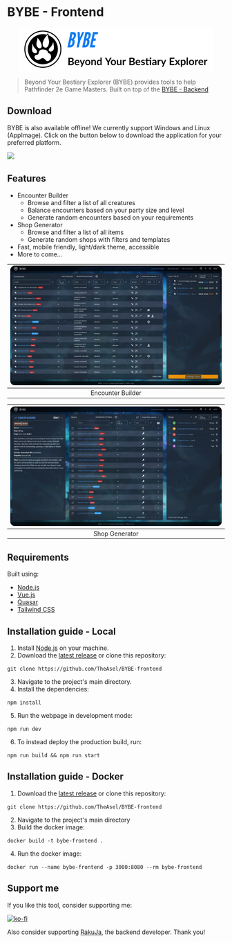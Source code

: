 # BYBE - Frontend

<p align="center">
  <a href="https://bybe.fly.dev/" target="_blank">
    <picture>
      <source media="(prefers-color-scheme: dark)" srcset="https://raw.githubusercontent.com/TheAsel/BYBE-frontend/HEAD/.github/logo_dark.png">
      <source media="(prefers-color-scheme: light)" srcset="https://raw.githubusercontent.com/TheAsel/BYBE-frontend/HEAD/.github/logo_light.png">
      <img alt="BYBE" src="https://raw.githubusercontent.com/TheAsel/BYBE-frontend/HEAD/.github/logo_light.png" width="450" height="100" style="max-width: 100%;">
    </picture>
  </a>
</p>

> Beyond Your Bestiary Explorer (BYBE) provides tools to help Pathfinder 2e Game Masters. Built on top of the [BYBE - Backend](https://github.com/RakuJa/BYBE/)

## Download

BYBE is also available offline! We currently support Windows and Linux (AppImage). Click on the button below to download the application for your preferred platform.

[![](https://gist.githubusercontent.com/cxmeel/0dbc95191f239b631c3874f4ccf114e2/raw/download-compact.svg)](https://github.com/RakuJa/BYBE-Portable/releases/latest)

## Features

- Encounter Builder
  - Browse and filter a list of all creatures
  - Balance encounters based on your party size and level
  - Generate random encounters based on your requirements
- Shop Generator
  - Browse and filter a list of all items
  - Generate random shops with filters and templates
- Fast, mobile friendly, light/dark theme, accessible
- More to come...

| ![Screenshot of the Encounter Builder page of BYBE](https://raw.githubusercontent.com/TheAsel/BYBE-frontend/HEAD/.github/encounter_builder.png) |
| :---------------------------------------------------------------------------------------------------------------------------------------------: |
|                                                                Encounter Builder                                                                |

| ![Screenshot of the Shop Generator page of BYBE](https://raw.githubusercontent.com/TheAsel/BYBE-frontend/HEAD/.github/shop_generator.png) |
| :---------------------------------------------------------------------------------------------------------------------------------------: |
|                                                              Shop Generator                                                               |

## Requirements

Built using:

- [Node.js](https://nodejs.org/)
- [Vue.js](https://vuejs.org/)
- [Quasar](https://quasar.dev/)
- [Tailwind CSS](https://tailwindcss.com/)

## Installation guide - Local

1. Install [Node.js](https://nodejs.org/) on your machine.
2. Download the [latest release](https://github.com/TheAsel/BYBE-frontend/releases/latest) or clone this repository:

```
git clone https://github.com/TheAsel/BYBE-frontend
```

3. Navigate to the project's main directory.
4. Install the dependencies:

```
npm install
```

5. Run the webpage in development mode:

```
npm run dev
```

6. To instead deploy the production build, run:

```
npm run build && npm run start
```

## Installation guide - Docker

1. Download the [latest release](https://github.com/TheAsel/BYBE-frontend/releases/latest) or clone this repository:

```
git clone https://github.com/TheAsel/BYBE-frontend
```

2. Navigate to the project's main directory
3. Build the docker image:

```
docker build -t bybe-frontend .
```

4. Run the docker image:

```
docker run --name bybe-frontend -p 3000:8080 --rm bybe-frontend
```

## Support me

If you like this tool, consider supporting me:

[![ko-fi](https://ko-fi.com/img/githubbutton_sm.svg)](https://ko-fi.com/B0B0Q8YOL)

Also consider supporting [RakuJa](https://github.com/RakuJa), the backend developer. Thank you!
